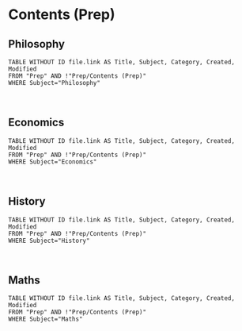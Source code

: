 # Contents (Prep)


## Philosophy
```dataview
TABLE WITHOUT ID file.link AS Title, Subject, Category, Created, Modified
FROM "Prep" AND !"Prep/Contents (Prep)"
WHERE Subject="Philosophy"
```
</br>

## Economics

```dataview
TABLE WITHOUT ID file.link AS Title, Subject, Category, Created, Modified
FROM "Prep" AND !"Prep/Contents (Prep)"
WHERE Subject="Economics"
```


</br>

## History

```dataview
TABLE WITHOUT ID file.link AS Title, Subject, Category, Created, Modified
FROM "Prep" AND !"Prep/Contents (Prep)"
WHERE Subject="History"
```

</br>

## Maths

```dataview
TABLE WITHOUT ID file.link AS Title, Subject, Category, Created, Modified
FROM "Prep" AND !"Prep/Contents (Prep)"
WHERE Subject="Maths"
```